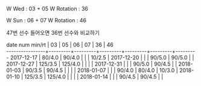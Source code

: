 W Wed      : 03 + 05
W Rotation : 36

W Sun      : 06 + 07 
W Rotation :      46

47번 선수 들어오면 36번 선수와 비교하기

date num min/rt |    03   |    05   |    06   |    07   |    36   |    46   
----------------+---------+---------+---------+---------+---------+---------
2017-12-17      |  80/4.0 |  90/4.0 |         |         |  10/2.5 |
2017-12-20      |         |         |  90/5.0 |  90/5.0 |         |
2017-12-27      | 125/3.5 | 125/4.0 |         |         |         |
2017-12-31      |         |         |  90/5.0 |  90/4.5 |         |
2018-01-03      |  90/3.5 |  90/4.5 |         |         |         |
2018-01-07      |         |         |  90/4.0 |  80/4.0 |  10/3.0 |
2018-01-10      | 125/3.5 | 125/4.0 |         |         |         |
2018-01-14      |         |         |  90/4.5 |  90/4.5 |         |         

